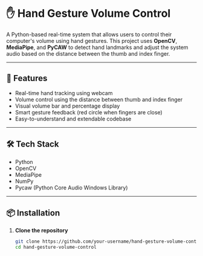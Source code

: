 # ✋ Hand Gesture Volume Control

A Python-based real-time system that allows users to control their computer's volume using hand gestures. This project uses **OpenCV**, **MediaPipe**, and **PyCAW** to detect hand landmarks and adjust the system audio based on the distance between the thumb and index finger.

---

## 🎯 Features

- Real-time hand tracking using webcam
- Volume control using the distance between thumb and index finger
- Visual volume bar and percentage display
- Smart gesture feedback (red circle when fingers are close)
- Easy-to-understand and extendable codebase

---

## 🛠️ Tech Stack

- Python
- OpenCV
- MediaPipe
- NumPy
- Pycaw (Python Core Audio Windows Library)

---

## 📦 Installation

1. **Clone the repository**
   ```bash
   git clone https://github.com/your-username/hand-gesture-volume-control.git
   cd hand-gesture-volume-control
